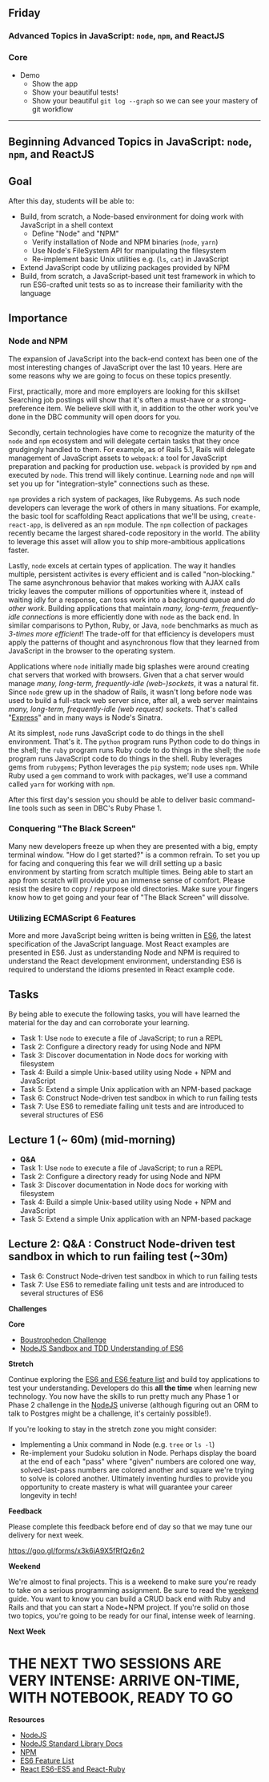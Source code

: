 ## Friday

### Advanced Topics in JavaScript: `node`, `npm`, and ReactJS

### Core

- Demo
  - Show the app
  - Show your beautiful tests!
  - Show your beautiful `git log --graph` so we can see your mastery of git workflow

----

## Beginning Advanced Topics in JavaScript: `node`, `npm`, and ReactJS

## Goal

After this day, students will be able to:

* Build, from scratch, a Node-based environment for doing work with JavaScript in a shell context
  * Define "Node" and "NPM"
  * Verify installation of Node and NPM binaries (`node`, `yarn`)
  * Use Node's FileSystem API for manipulating the filesystem
  * Re-implement basic Unix utilities e.g. (`ls`, `cat`) in JavaScript
* Extend JavaScript code by utilizing packages provided by NPM
* Build, from scratch, a JavaScript-based unit test framework in which to
  run ES6-crafted unit tests so as to increase their familiarity with the
  language

## Importance

### Node and NPM

The expansion of JavaScript into the back-end context has been one of the most
interesting changes of JavaScript over the last 10 years. Here are some reasons
why we are going to focus on these topics presently.

First, practically, more and more employers are looking for this skillset
Searching job postings will show that it's often a must-have or a
strong-preference item. We believe skill with it, in addition to the other work
you've done in the DBC community will open doors for you.

Secondly, certain technologies have come to recognize the maturity of the
`node` and `npm` ecosystem and will delegate certain tasks that they once
grudgingly handled to them. For example, as of Rails 5.1, Rails will delegate
management of JavaScript assets to `webpack`: a tool for JavaScript preparation
and packing for production use. `webpack` is provided by `npm` and executed by
`node`. This trend will likely continue. Learning `node` and `npm` will set you
up for "integration-style" connections such as these.

`npm` provides a rich system of packages, like Rubygems. As such node
developers can leverage the work of others in many situations. For example, the
basic tool for scaffolding React applications that we'll be using,
`create-react-app`,  is delivered as an `npm` module. The `npm` collection of
packages recently became the largest shared-code repository in the world. The
ability to leverage this asset will allow you to ship more-ambitious
applications faster.

Lastly, `node` excels at certain types of application. The way it handles
multiple, persistent activites is every efficient and is called "non-blocking."
The same asynchronous behavior that makes working with AJAX calls tricky leaves
the computer millions of opportunities where it, instead of waiting idly for a
response, can toss work into a background queue and _do other work_. Building
applications that maintain *many, long-term, frequently-idle connections* is
more efficiently done with `node` as the back end. In similar comparisons to
Python, Ruby, or Java, `node` benchmarks as much as _3-times more efficient_!
The trade-off for that efficiency is developers must apply the patterns of
thought and asynchronous flow that they learned from JavaScript in the browser
to the operating system.

Applications where `node` initially made big splashes were around creating chat
servers that worked with browsers. Given that a chat server would manage *many,
long-term, frequently-idle (web-)sockets*, it was a natural fit. Since `node`
grew up in the shadow of Rails, it wasn't long before node was used to build a
full-stack web server since, after all, a web server maintains *many,
long-term, frequently-idle (web request) sockets*. That's called "[Express][]"
and in many ways is Node's Sinatra.

At its simplest, `node` runs JavaScript code to do things in the shell
environment. That's it. The `python` program runs Python code to do things in
the shell; the `ruby` program runs Ruby code to do things in the shell; the
`node` program runs JavaScript code to do things in the shell. Ruby leverages
gems from `rubygems`; Python leverages the `pip` system; `node` uses `npm`.
While Ruby used a `gem` command to work with packages, we'll use a command
called `yarn` for working with `npm`.

After this first day's session you should be able to deliver basic command-line
tools such as seen in DBC's Ruby Phase 1.

### Conquering "The Black Screen"

Many new developers freeze up when they are presented with a big, empty
terminal window. "How do I get started?" is a common refrain. To set you up for
facing and conquering this fear we will drill setting up a basic environment by
starting from scratch multiple times. Being able to start an app from scratch
will provide you an immense sense of comfort. Please resist the desire to copy
/ repurpose old directories. Make sure your fingers know how to get going and
your fear of "The Black Screen" will dissolve.

### Utilizing ECMAScript 6 Features

More and more JavaScript being written is being written in [ES6][ECMAScript 6],
the latest specification of the JavaScript language. Most React examples are
presented in ES6. Just as understanding Node and NPM is required to understand
the React development environment, understanding ES6 is required to understand
the idioms presented in React example code.

## Tasks

By being able to execute the following tasks, you will have learned the
material for the day and can corroborate your learning.

* Task 1: Use `node` to execute a file of JavaScript; to run a REPL
* Task 2: Configure a directory ready for using Node and NPM
* Task 3: Discover documentation in Node docs for working with filesystem
* Task 4: Build a simple Unix-based utility using Node + NPM and JavaScript
* Task 5: Extend a simple Unix application with an NPM-based package
* Task 6: Construct Node-driven test sandbox in which to run failing tests
* Task 7: Use ES6 to remediate failing unit tests and are introduced to several structures of ES6

## Lecture 1 (~ 60m) (mid-morning)

* **Q&A**
* Task 1: Use `node` to execute a file of JavaScript; to run a REPL
* Task 2: Configure a directory ready for using Node and NPM
* Task 3: Discover documentation in Node docs for working with filesystem
* Task 4: Build a simple Unix-based utility using Node + NPM and JavaScript
* Task 5: Extend a simple Unix application with an NPM-based package

## Lecture 2: Q&amp;A : Construct Node-driven test sandbox in which to run failing test (~30m)

* Task 6: Construct Node-driven test sandbox in which to run failing tests
* Task 7: Use ES6 to remediate failing unit tests and are introduced to several structures of ES6

**Challenges**

**Core**

* [Boustrophedon Challenge](../../../../boustrophedon-challenge)
* [NodeJS Sandbox and TDD Understanding of ES6](../../../../nodejs-sandbox-and-tdd-es6-model-challenge)

**Stretch**

Continue exploring the [ES6 and ES6 feature list][es6f] and build toy
applications to test your understanding. Developers do this **all the time**
when learning new technology. You now have the skills to run pretty much any
Phase 1 or Phase 2 challenge in the [NodeJS][] universe (although figuring out
an ORM to talk to Postgres might be a challenge, it's certainly possible!).

If you're looking to stay in the stretch zone you might consider:

* Implementing a Unix command in Node (e.g. `tree` or `ls -l`)
* Re-implement your Sudoku solution in Node. Perhaps display the board at the
  end of each "pass" where "given" numbers are colored one way,
  solved-last-pass numbers are colored another and square we're trying to solve
  is colored another. Ultimately inventing hurdles to provide you opportunity
  to create mastery is what will guarantee your career longevity in tech!

**Feedback**

Please complete this feedback before end of day so that we may tune our
delivery for next week.

https://goo.gl/forms/x3k6iA9X5fRfQz6n2


**Weekend**

We're almost to final projects. This is a weekend to make sure you're ready to
take on a serious programming assignment. Be sure to read the
[weekend](./weekend.md) guide. You want to know you can build a CRUD back end
with Ruby and Rails and that you can start a Node+NPM project. If you're solid
on those two topics, you're going to be ready for our final, intense week of
learning.

**Next Week**

# THE NEXT TWO SESSIONS ARE VERY INTENSE: ARRIVE ON-TIME, WITH NOTEBOOK, READY TO GO

**Resources**

* [NodeJS][]
* [NodeJS Standard Library Docs][Node Stdlib]
* [NPM][]
* [ES6 Feature List][es6f]
* [React ES6-ES5 and React-Ruby](http://panw.weebly.com/programming/translation-for-react-es5-es6-and-if-react-was-in-ruby)

[NodeJS]: http://nodejs.org
[NPM]: https://www.npmjs.com
[Node Stdlib]: https://nodejs.org/dist/latest-v7.x/docs/api/
[es6f]: http://es6-features.org
[ECMAScript 6]: https://en.wikipedia.org/wiki/ECMAScript
[Express]: https://expressjs.com
